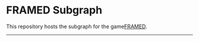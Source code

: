# FRAMED Subgraph

This repository hosts the subgraph for the game[FRAMED](https://github.com/joeyiny/FRAMED).

---